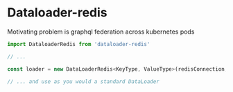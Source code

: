 # Dataloader-redis

Motivating problem is graphql federation across kubernetes pods

```javascript
import DataloaderRedis from 'dataloader-redis'

// ...

const loader = new DataLoaderRedis<KeyType, ValueType>(redisConnection, async (keys[]) => { /* ... */ }, { ttl: 60, options: { /* dataloader Options */ }})

// ... and use as you would a standard DataLoader
```